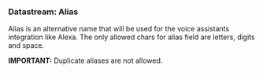 ### Datastream: Alias

Alias is an alternative name that will be used for the voice assistants integration like Alexa.
The only allowed chars for alias field are letters, digits and space. 

**IMPORTANT:** Duplicate aliases are not allowed.
